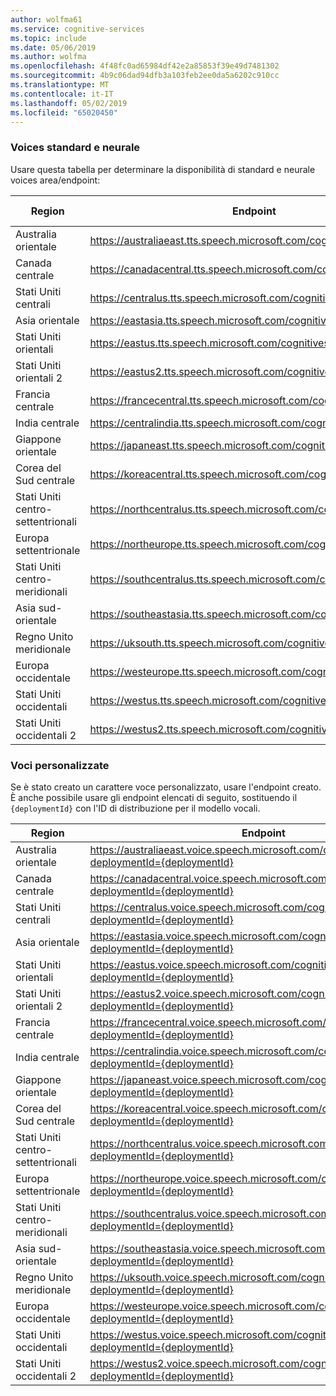 ```yaml
---
author: wolfma61
ms.service: cognitive-services
ms.topic: include
ms.date: 05/06/2019
ms.author: wolfma
ms.openlocfilehash: 4f48fc0ad65984df42e2a85853f39e49d7481302
ms.sourcegitcommit: 4b9c06dad94dfb3a103feb2ee0da5a6202c910cc
ms.translationtype: MT
ms.contentlocale: it-IT
ms.lasthandoff: 05/02/2019
ms.locfileid: "65020450"
---
```

### <a name="standard-and-neural-voices"></a>Voices standard e neurale

Usare questa tabella per determinare la disponibilità di standard e neurale voices area/endpoint:

| Region | Endpoint | Voices standard | Voices neurale |
|--------|----------|-----------------|---------------|
| Australia orientale | https://australiaeast.tts.speech.microsoft.com/cognitiveservices/v1 | Sì | Sì |
| Canada centrale | https://canadacentral.tts.speech.microsoft.com/cognitiveservices/v1 | Sì | Sì |
| Stati Uniti centrali | https://centralus.tts.speech.microsoft.com/cognitiveservices/v1 | Sì | No  |
| Asia orientale | https://eastasia.tts.speech.microsoft.com/cognitiveservices/v1 | Sì | No  |
| Stati Uniti orientali | https://eastus.tts.speech.microsoft.com/cognitiveservices/v1 | Sì | Sì |
| Stati Uniti orientali 2 | https://eastus2.tts.speech.microsoft.com/cognitiveservices/v1 | Sì | No  |
| Francia centrale | https://francecentral.tts.speech.microsoft.com/cognitiveservices/v1 | Sì | No  |
| India centrale | https://centralindia.tts.speech.microsoft.com/cognitiveservices/v1 | Sì | Sì |
| Giappone orientale | https://japaneast.tts.speech.microsoft.com/cognitiveservices/v1 | Sì | No  |
| Corea del Sud centrale | https://koreacentral.tts.speech.microsoft.com/cognitiveservices/v1 | Sì | No  |
| Stati Uniti centro-settentrionali | https://northcentralus.tts.speech.microsoft.com/cognitiveservices/v1 | Sì | No  |
| Europa settentrionale | https://northeurope.tts.speech.microsoft.com/cognitiveservices/v1 | Sì | No  |
| Stati Uniti centro-meridionali | https://southcentralus.tts.speech.microsoft.com/cognitiveservices/v1 | Sì | Sì |
| Asia sud-orientale | https://southeastasia.tts.speech.microsoft.com/cognitiveservices/v1 | Sì | Sì |
| Regno Unito meridionale | https://uksouth.tts.speech.microsoft.com/cognitiveservices/v1 | Sì | Sì |
| Europa occidentale | https://westeurope.tts.speech.microsoft.com/cognitiveservices/v1 | Sì | Sì |
| Stati Uniti occidentali | https://westus.tts.speech.microsoft.com/cognitiveservices/v1 | Sì | No  |
| Stati Uniti occidentali 2 | https://westus2.tts.speech.microsoft.com/cognitiveservices/v1 | Sì | Sì |

### <a name="custom-voices"></a>Voci personalizzate

Se è stato creato un carattere voce personalizzato, usare l'endpoint creato. È anche possibile usare gli endpoint elencati di seguito, sostituendo il `{deploymentId}` con l'ID di distribuzione per il modello vocali.

| Region | Endpoint |
|--------|----------|
| Australia orientale | https://australiaeast.voice.speech.microsoft.com/cognitiveservices/v1?deploymentId={deploymentId} |
| Canada centrale | https://canadacentral.voice.speech.microsoft.com/cognitiveservices/v1?deploymentId={deploymentId} |
| Stati Uniti centrali | https://centralus.voice.speech.microsoft.com/cognitiveservices/v1?deploymentId={deploymentId} |
| Asia orientale | https://eastasia.voice.speech.microsoft.com/cognitiveservices/v1?deploymentId={deploymentId} |
| Stati Uniti orientali | https://eastus.voice.speech.microsoft.com/cognitiveservices/v1?deploymentId={deploymentId} |
| Stati Uniti orientali 2 | https://eastus2.voice.speech.microsoft.com/cognitiveservices/v1?deploymentId={deploymentId} |
| Francia centrale | https://francecentral.voice.speech.microsoft.com/cognitiveservices/v1?deploymentId={deploymentId} |
| India centrale | https://centralindia.voice.speech.microsoft.com/cognitiveservices/v1?deploymentId={deploymentId} |
| Giappone orientale | https://japaneast.voice.speech.microsoft.com/cognitiveservices/v1?deploymentId={deploymentId} |
| Corea del Sud centrale | https://koreacentral.voice.speech.microsoft.com/cognitiveservices/v1?deploymentId={deploymentId} |
| Stati Uniti centro-settentrionali | https://northcentralus.voice.speech.microsoft.com/cognitiveservices/v1?deploymentId={deploymentId} |
| Europa settentrionale | https://northeurope.voice.speech.microsoft.com/cognitiveservices/v1?deploymentId={deploymentId} |
| Stati Uniti centro-meridionali | https://southcentralus.voice.speech.microsoft.com/cognitiveservices/v1?deploymentId={deploymentId} |
| Asia sud-orientale | https://southeastasia.voice.speech.microsoft.com/cognitiveservices/v1?deploymentId={deploymentId} |
| Regno Unito meridionale | https://uksouth.voice.speech.microsoft.com/cognitiveservices/v1?deploymentId={deploymentId} |
| Europa occidentale | https://westeurope.voice.speech.microsoft.com/cognitiveservices/v1?deploymentId={deploymentId} |
| Stati Uniti occidentali | https://westus.voice.speech.microsoft.com/cognitiveservices/v1?deploymentId={deploymentId} |
| Stati Uniti occidentali 2 | https://westus2.voice.speech.microsoft.com/cognitiveservices/v1?deploymentId={deploymentId} |
